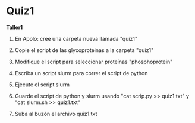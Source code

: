 # Quiz1
<div class="alert alert-block alert-info">
<b>Taller1</b> 

1) En Apolo: cree una carpeta nueva llamada "quiz1"

2) Copie el script de las glycoproteinas a la carpeta "quiz1"

3) Modifique el script para seleccionar proteínas "phosphoprotein"

4) Escriba un script slurm para correr el script de python

5) Ejecute el script slurm

6) Guarde el script de python y slurm usando "cat scrip.py >> quiz1.txt" 
y "cat slurm.sh >> quiz1.txt"

7) Suba al buzón el archivo quiz1.txt
  </div>